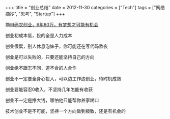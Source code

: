 +++
title = "创业总结"
date = 2012-11-30
categories = ["Tech"]
tags = ["网络摘抄", "思考", "Startup"]
+++

摘自[码农创业，6年80万，有梦想才可能有机会][1]

创业初成本低，投的全是人力成本

创业很累，别人休息泡妹子，你可能还在写代码熬夜

创业是可以失败的，只要还能坚持自己的方向

创业绝不跟志不同，道不合的人合作

创业不一定要全身心投入，可以边工作边创业，待时机成熟

创业要能容忍0收入，不坚持几年怎能有收获

创业不一定是挣大钱，哪怕他只能帮你养家糊口

技术创业不是不可能，坚持一个方向做到极致，还是有机会的


  [1]: http://www.cnblogs.com/codeaspnet/archive/2012/11/20/2779432.html
